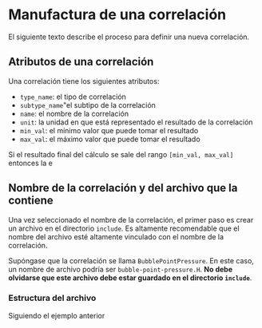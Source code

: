 
# Manufactura de una correlación

El siguiente texto describe el proceso para definir una nueva
correlación.

## Atributos de una correlación

Una correlación tiene los siguientes atributos:

- `type_name`: el tipo de correlación
- `subtype_name`"el subtipo de la correlación
- `name`: el nombre de la correlación
- `unit`: la unidad en que está representado el resultado de la correlación
- `min_val`: el mínimo valor que puede tomar el resultado
- `max_val`: el máximo valor que puede tomar el resultado

Si el resultado final del cálculo se sale del rango
`[min_val, max_val]` entonces la e

## Nombre de la correlación y del archivo que la contiene

Una vez seleccionado el nombre de la correlación, el primer paso es
crear un archivo en el directorio `include`. Es altamente recomendable
que el nombre del archivo esté altamente vinculado con el nombre de la
correlación. 

Supóngase que la correlación se llama `BubblePointPressure`. En este
caso, un nombre de archivo podría ser `bubble-point-pressure.H`. **No
debe olvidarse que este archivo debe estar guardado en el directorio
`include`**.

### Estructura del archivo

Siguiendo el ejemplo anterior 
